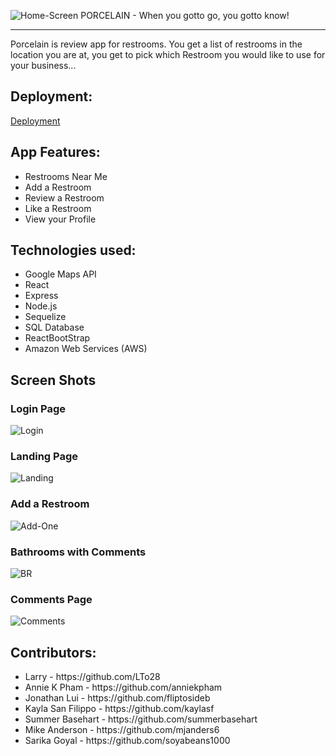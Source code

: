 ![Home-Screen](/client/src/assets/Porcelain.png)
PORCELAIN - When you gotto go, you gotto know!
***

Porcelain is review app for restrooms. You get a list of restrooms in the location you are at, you get to pick which Restroom you would like to use for your business...

## Deployment:
[Deployment](https://sheltered-cliffs-91931.herokuapp.com/)

## App Features:
<ul>
<li>Restrooms Near Me
<li>Add a Restroom
<li>Review a Restroom
<li>Like a Restroom
<li>View your Profile
 </ul>

## Technologies used:

<ul>
 <li> Google Maps API
<li>React
<li>Express
<li>Node.js
<li>Sequelize
<li>SQL Database
<li> ReactBootStrap
 <li> Amazon Web Services (AWS)

 </ul>

## Screen Shots
### Login Page
![Login](/client/src/assets/Login-Page.png)

### Landing Page
![Landing](/client/src/assets/Landing.png)

### Add a Restroom
![Add-One](/client/src/assets/Add-BR.png)

### Bathrooms with Comments
![BR](/client/src/assets/BRs.png)

### Comments Page
![Comments](/client/src/assets/Comments-Page.png)

## Contributors:
<ul>
<li> Larry - https://github.com/LTo28
<li> Annie K Pham - https://github.com/anniekpham
<li> Jonathan Lui - https://github.com/fliptosideb
<li> Kayla San Filippo - https://github.com/kaylasf
<li> Summer Basehart - https://github.com/summerbasehart
<li> Mike Anderson - https://github.com/mjanders6
<li> Sarika Goyal - https://github.com/soyabeans1000
</ul>


